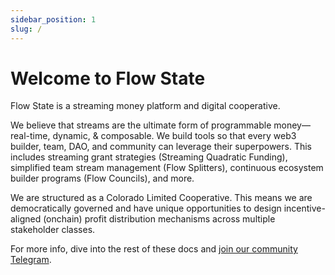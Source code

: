 ```yaml
---
sidebar_position: 1
slug: /
---
```


# Welcome to Flow State
Flow State is a streaming money platform and digital cooperative. 

We believe that streams are the ultimate form of programmable money—real-time, dynamic, & composable. We build tools so that every web3 builder, team, DAO, and community can leverage their superpowers. This includes streaming grant strategies (Streaming Quadratic Funding), simplified team stream management (Flow Splitters), continuous ecosystem builder programs (Flow Councils), and more.

We are structured as a Colorado Limited Cooperative. This means we are democratically governed and have unique opportunities to design incentive-aligned (onchain) profit distribution mechanisms across multiple stakeholder classes.

For more info, dive into the rest of these docs and [join our community Telegram](https://t.me/flowstatecoop/).
